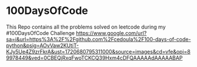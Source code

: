 # 100DaysOfCode
This Repo contains all the problems solved on leetcode during my #100DaysOfCode Challenge
https://www.google.com/url?sa=i&url=https%3A%2F%2Fgithub.com%2Fcedoula%2F100-days-of-code-python&psig=AOvVaw2KUtiT-KJy5Ue4Z9zrFkrA&ust=1720680795311000&source=images&cd=vfe&opi=89978449&ved=0CBEQjRxqFwoTCKCQ39Hxm4cDFQAAAAAdAAAAABAP

